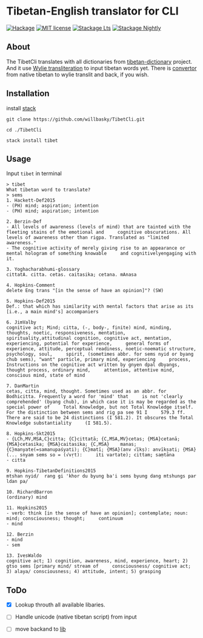 # Tibetan-English translator for CLI

[![Hackage](https://img.shields.io/hackage/v/tibet.svg)](https://hackage.haskell.org/package/tibet)
[![MIT license](https://img.shields.io/badge/license-MIT-blue.svg)](LICENSE)
[![Stackage Lts](http://stackage.org/package/tibet/badge/lts)](http://stackage.org/lts/package/tibet)
[![Stackage Nightly](http://stackage.org/package/tibet/badge/nightly)](http://stackage.org/nightly/package/tibet)

## About

The TibetCli translates with all dictionaries from [tibetan-dictionary](https://github.com/christiansteinert/tibetan-dictionary) project. And it use [Wylie transliteration](https://en.wikipedia.org/wiki/Wylie_transliteration) to input tibetan words yet. There is [convertor](http://www.digitaltibetan.org/cgi-bin/wylie.pl) from native tibetan to wylie translit and back, if you wish.

## Installation

install [stack](https://docs.haskellstack.org/en/stable/README/#how-to-install)
    
    git clone https://github.com/willbasky/TibetCli.git
    
    cd ./TibetCli

    stack install tibet

## Usage

Input `tibet` in terminal

    > tibet
    What tibetan word to translate?
    > sems
    1. Hackett-Def2015
    - (PH) mind; aspiration; intention
    - (PH) mind; aspiration; intention

    2. Berzin-Def
    - All levels of awareness (levels of mind) that are tainted with the fleeting stains of the emotional and     cognitive obscurations. All levels of awareness other than rigpa. Translated as "limited awareness."
    - The cognitive activity of merely giving rise to an appearance or mental hologram of something knowable     and cognitivelyengaging with it.

    3. Yoghacharabhumi-glossary
    cittatA. citta. cetas. caitasika; cetana. mAnasa

    4. Hopkins-Comment
    delete Eng trans "[in the sense of have an opinion]"? (SW)

    5. Hopkins-Def2015
    Def.: that which has similarity with mental factors that arise as its [i.e., a main mind's] accompaniers

    6. JimValby
    cognitive act; Mind; citta, (-, body-, finite) mind, minding, thoughts, noetic, responsiveness, mentation,     spirituality,attitudinal cognition, cognitive act, mentation, experiencing, potential for experience,     general forms of experience, attitude, perceptual readiness, noetic-noematic structure, psychology, soul,     spirit, (sometimes abbr. for sems nyid or byang chub sems), "want" particle, primary mind, experiencing     process, Instructions on the cognitive act written by gnyen dpal dbyangs, thought process, ordinary mind,     attention, attentive mind, conscious mind, state of mind

    7. DanMartin
    cetas, citta, mind, thought. Sometimes used as an abbr. for Bodhicitta. Frequently a word for 'mind' that     is not 'clearly comprehended' (byang chub), in which case it is may be regarded as the special power of     Total Knowledge, but not Total Knowledge itself. For the distinction between sems and rig pa see 91 I     579.3 ff. There are said to be 24 distinctions (I 581.2). It obscures the Total Knowledge substantiality     (I 581.5).

    8. Hopkins-Skt2015
    - {LCh,MV,MSA,C}citta; {C}cittatā; {C,MSA,MV}cetas; {MSA}cetanā; {MSA}cetasika; {MSA}caitasika; {C,MSA}    manas; {C}manyate(=samanupaśyati); {C}matī; {MSA}(anv √īkṣ): anvīkṣati; {MSA}(... snyam sems so = (√vṛt):     iti vartate); cittam; saṃtāna
    - citta

    9. Hopkins-TibetanDefinitions2015
    mtshan nyid/  rang gi 'khor du byung ba'i sems byung dang mtshungs par ldan pa/

    10. RichardBarron
    (ordinary) mind

    11. Hopkins2015
    - verb: think [in the sense of have an opinion]; contemplate; noun: mind; consciousness; thought;     continuum
    - mind

    12. Berzin
    - mind
    - sem

    13. IvesWaldo
    cognitive act; 1) cognition, awareness, mind, experience, heart; 2) gtso sems [primary mind/ stream of     consciousness/ cognitive act; 3) alaya/ consciousness; 4) attitude, intent; 5) grasping

## ToDo

- [x] Lookup throuth all available libaries.
- [ ] Handle unicode (native tibetan script) from input
- [ ] move backand to [lib](https://hackage.haskell.org/package/optparse-applicative-0.14.2.0)

